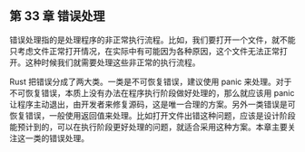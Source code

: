 ## 第 33 章 错误处理

错误处理指的是处理程序的非正常执行流程。比如，我们要打开一个文件，就不能只考虑文件正常打开情况，在实际中有可能因为各种原因，这个文件无法正常打开。这种时候我们就需要处理这些非正常的执行流程。

Rust 把错误分成了两大类。一类是不可恢复错误，建议使用 panic 来处理。对于不可恢复错误，本质上没有办法在程序执行阶段做好处理的，那么就应该用 panic 让程序主动退出，由开发者来修复源码，这是唯一合理的方案。另外一类错误是可恢复错误，一般使用返回值来处理。比如打开文件出错这种问题，应该是设计阶段能预计到的，可以在执行阶段更好处理的问题，就适合采用这种方案。本章主要关注这一类的错误处理。
